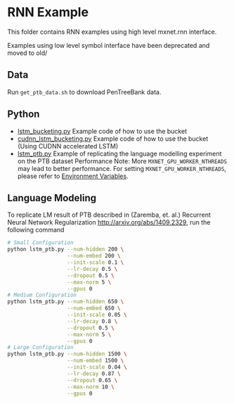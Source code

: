 RNN Example
===========
This folder contains RNN examples using high level mxnet.rnn interface.

Examples using low level symbol interface have been deprecated and moved to old/

## Data
Run `get_ptb_data.sh` to download PenTreeBank data.

## Python

- [lstm_bucketing.py](lstm_bucketing.py) Example code of how to use the bucket
- [cudnn_lstm_bucketing.py](cudnn_lstm_bucketing.py) Example code of how to use the bucket (Using CUDNN accelerated LSTM)
- [lstm_ptb.py](lstm_ptb.py) Example of replicating the language modelling experiment on the PTB dataset
Performance Note:
More ```MXNET_GPU_WORKER_NTHREADS``` may lead to better performance. For setting ```MXNET_GPU_WORKER_NTHREADS```, please refer to [Environment Variables](https://mxnet.readthedocs.org/en/latest/how_to/env_var.html).

## Language Modeling

To replicate LM result of PTB described in (Zaremba, et. al.) Recurrent Neural Network Regularization
http://arxiv.org/abs/1409.2329, run the following command

```bash
# Small Configuration
python lstm_ptb.py --num-hidden 200 \
                   --num-embed 200 \
                   --init-scale 0.1 \
                   --lr-decay 0.5 \
                   --dropout 0.5 \
                   --max-norm 5 \
                   --gpus 0
# Medium Configuration
python lstm_ptb.py --num-hidden 650 \
                   --num-embed 650 \
                   --init-scale 0.05 \
                   --lr-decay 0.8 \
                   --dropout 0.5 \
                   --max-norm 5 \
                   --gpus 0
# Large Configuration
python lstm_ptb.py --num-hidden 1500 \
                   --num-embed 1500 \
                   --init-scale 0.04 \
                   --lr-decay 0.87 \
                   --dropout 0.65 \
                   --max-norm 10 \
                   --gpus 0
```